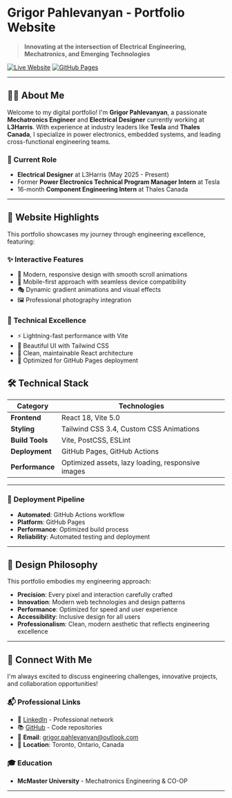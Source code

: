 # Grigor Pahlevanyan - Portfolio Website

> **Innovating at the intersection of Electrical Engineering, Mechatronics, and Emerging Technologies**

[![Live Website](https://img.shields.io/badge/🌐_Live_Website-Visit_Portfolio-blue?style=for-the-badge)](https://grigor-pahlevanyan.github.io/)
[![GitHub Pages](https://img.shields.io/badge/Deployed_on-GitHub_Pages-success?style=for-the-badge&logo=github)](https://github.com/Grigor-Pahlevanyan/grigor-pahlevanyan.github.io)

---

## 👨‍💼 About Me

Welcome to my digital portfolio! I'm **Grigor Pahlevanyan**, a passionate **Mechatronics Engineer** and **Electrical Designer** currently working at **L3Harris**. With experience at industry leaders like **Tesla** and **Thales Canada**, I specialize in power electronics, embedded systems, and leading cross-functional engineering teams.

### 🎯 Current Role
- **Electrical Designer** at L3Harris (May 2025 - Present)
- Former **Power Electronics Technical Program Manager Intern** at Tesla
- 16-month **Component Engineering Intern** at Thales Canada

---

## 🌟 Website Highlights

This portfolio showcases my journey through engineering excellence, featuring:

### ✨ **Interactive Features**
- 🎨 Modern, responsive design with smooth scroll animations
- 📱 Mobile-first approach with seamless device compatibility
- 🎭 Dynamic gradient animations and visual effects
- 🖼️ Professional photography integration

### 🔧 **Technical Excellence**
- ⚡ Lightning-fast performance with Vite
- 🎨 Beautiful UI with Tailwind CSS
- 📐 Clean, maintainable React architecture
- 🚀 Optimized for GitHub Pages deployment

## 🛠️ Technical Stack

| Category | Technologies |
|----------|-------------|
| **Frontend** | React 18, Vite 5.0 |
| **Styling** | Tailwind CSS 3.4, Custom CSS Animations |
| **Build Tools** | Vite, PostCSS, ESLint |
| **Deployment** | GitHub Pages, GitHub Actions |
| **Performance** | Optimized assets, lazy loading, responsive images |

---

### 🚀 **Deployment Pipeline**
- **Automated**: GitHub Actions workflow
- **Platform**: GitHub Pages
- **Performance**: Optimized build process
- **Reliability**: Automated testing and deployment

---

## 🎨 Design Philosophy

This portfolio embodies my engineering approach:
- **Precision**: Every pixel and interaction carefully crafted
- **Innovation**: Modern web technologies and design patterns
- **Performance**: Optimized for speed and user experience
- **Accessibility**: Inclusive design for all users
- **Professionalism**: Clean, modern aesthetic that reflects engineering excellence

---

## 🤝 Connect With Me

I'm always excited to discuss engineering challenges, innovative projects, and collaboration opportunities!

### 📬 **Professional Links**
- 💼 [LinkedIn](https://www.linkedin.com/in/grigorpahlevanyan/) - Professional network
- 📚 [GitHub](https://github.com/Grigor-Pahlevanyan) - Code repositories
- 📧 **Email**: grigor.pahlevanyan@outlook.com
- 📍 **Location**: Toronto, Ontario, Canada

### 🎓 **Education**
- **McMaster University** - Mechatronics Engineering & CO-OP

---

